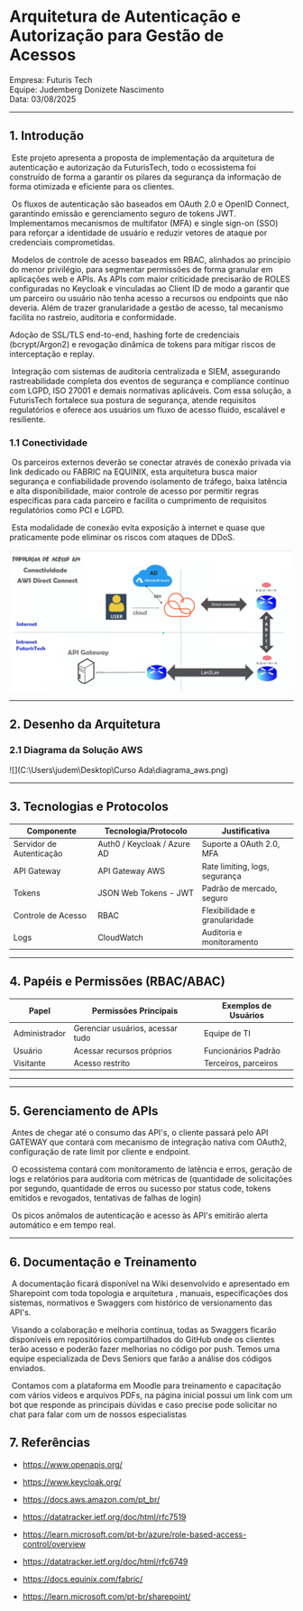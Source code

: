 # Arquitetura de Autenticação e Autorização para Gestão de Acessos

Empresa: Futuris Tech  
Equipe: Judemberg Donizete Nascimento  
Data: 03/08/2025

---

## 1. Introdução

​	Este projeto apresenta a proposta de implementação da arquitetura de autenticação e autorização da FuturisTech, todo o ecossistema foi construído de forma a garantir os pilares da segurança da informação de forma otimizada e eficiente para os clientes.

​	Os fluxos de autenticação são baseados em OAuth 2.0 e OpenID Connect, garantindo emissão e gerenciamento seguro de tokens JWT. Implementamos mecanismos de multifator (MFA) e single sign-on (SSO) para reforçar a identidade de usuário e reduzir vetores de ataque por credenciais comprometidas.

​	Modelos de controle de acesso baseados em RBAC, alinhados ao princípio do menor privilégio, para segmentar permissões de forma granular em aplicações web e APIs. As APIs com maior criticidade precisarão de ROLES configuradas no Keycloak e vinculadas ao Client ID de modo a garantir que um parceiro ou usuário não tenha acesso a recursos ou endpoints que não deveria. Além de trazer granularidade a gestão de acesso, tal mecanismo facilita no rastreio, auditoria e conformidade.

Adoção de SSL/TLS end-to-end, hashing forte de credenciais (bcrypt/Argon2) e revogação dinâmica de tokens para mitigar riscos de interceptação e replay.

​	Integração com sistemas de auditoria centralizada e SIEM, assegurando rastreabilidade completa dos eventos de segurança e compliance contínuo com LGPD, ISO 27001 e demais normativas aplicáveis.
Com essa solução, a FuturisTech fortalece sua postura de segurança, atende requisitos regulatórios e oferece aos usuários um fluxo de acesso fluido, escalável e resiliente.

### 1.1 Conectividade

​	Os parceiros externos deverão se conectar através de conexão privada via link dedicado ou FABRIC na EQUINIX, esta arquitetura busca maior segurança e confiabilidade provendo isolamento de tráfego, baixa latência e alta disponibilidade, maior controle de acesso por permitir regras específicas para cada parceiro e facilita o cumprimento de requisitos regulatórios como PCI e LGPD.

​	Esta modalidade de conexão evita exposição à internet e quase que praticamente pode eliminar os riscos com ataques de DDoS.

![Topologia de Conectividade](https://github.com/judemberg/ada-project-01/blob/main/Topologia%20conectividade.png)

---

## 2. Desenho da Arquitetura

### 2.1 Diagrama da Solução AWS

![](C:\Users\judem\Desktop\Curso Ada\diagrama_aws.png)



---

## 3. Tecnologias e Protocolos

| Componente               | Tecnologia/Protocolo      | Justificativa                       |
|--------------------------|---------------------------|-------------------------------------|
| Servidor de Autenticação | Auth0 / Keycloak / Azure AD | Suporte a OAuth 2.0, MFA      |
| API Gateway              | API Gateway AWS    | Rate limiting, logs, segurança      |
| Tokens                   | JSON Web Tokens - JWT     | Padrão de mercado, seguro           |
| Controle de Acesso       | RBAC               | Flexibilidade e granularidade       |
| Logs                     | CloudWatch    | Auditoria e monitoramento           |

---

## 4. Papéis e Permissões (RBAC/ABAC)

| Papel         | Permissões Principais         | Exemplos de Usuários       |
|---------------|-------------------------------|----------------------------|
| Administrador | Gerenciar usuários, acessar tudo | Equipe de TI              |
| Usuário       | Acessar recursos próprios     | Funcionários Padrão        |
| Visitante     | Acesso restrito               | Terceiros, parceiros       |



---

---

## 5. Gerenciamento de APIs

​	Antes de chegar até o consumo das API's, o cliente passará pelo API GATEWAY que contará com mecanismo de integração nativa com OAuth2, configuração de rate limit por cliente e endpoint.

​	O ecossistema contará com monitoramento de latência e erros, geração de logs e relatórios para auditoria com métricas de (quantidade de solicitações por segundo, quantidade de erros ou sucesso por status code, tokens emitidos e revogados, tentativas de falhas de login)

​	Os picos anômalos de autenticação e acesso às API's emitirão alerta automático e em tempo real.

---

## 6. Documentação e Treinamento

​	A documentação ficará disponível na Wiki desenvolvido e apresentado em Sharepoint com toda topologia e arquitetura , manuais, especificações dos sistemas, normativos e Swaggers com histórico de versionamento das API's. 

​	Visando a colaboração e melhoria contínua, todas as Swaggers ficarão disponíveis em repositórios compartilhados do GitHub onde os clientes terão acesso e poderão fazer  melhorias no código por push. Temos uma equipe especializada de Devs Seniors que farão a análise dos códigos enviados.

​	Contamos com a plataforma em Moodle para treinamento e capacitação com vários vídeos e arquivos PDFs, na página inicial possui um link com um bot que responde as principais dúvidas e caso precise pode solicitar no chat para falar com um de nossos especialistas

## 7. Referências

- https://www.openapis.org/
- https://www.keycloak.org/
- https://docs.aws.amazon.com/pt_br/
- https://datatracker.ietf.org/doc/html/rfc7519 
- https://learn.microsoft.com/pt-br/azure/role-based-access-control/overview
- https://datatracker.ietf.org/doc/html/rfc6749
- https://docs.equinix.com/fabric/

- https://learn.microsoft.com/pt-br/sharepoint/
